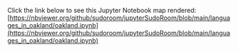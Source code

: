 Click the link below to see this Jupyter Notebook map rendered:
[https://nbviewer.org/github/sudoroom/jupyterSudoRoom/blob/main/languages_in_oakland/oakland.ipynb](https://nbviewer.org/github/sudoroom/jupyterSudoRoom/blob/main/languages_in_oakland/oakland.ipynb)